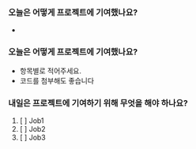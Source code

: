 ### 오늘은 어떻게 프로젝트에 기여했나요?
- 



### 오늘은 어떻게 프로젝트에 기여했나요?
- 항목별로 적어주세요.
- 코드를 첨부해도 좋습니다



### 내일은 프로젝트에 기여하기 위해 무엇을 해야 하나요?
1. [ ] Job1
2. [ ] Job2
3. [ ] Job3
